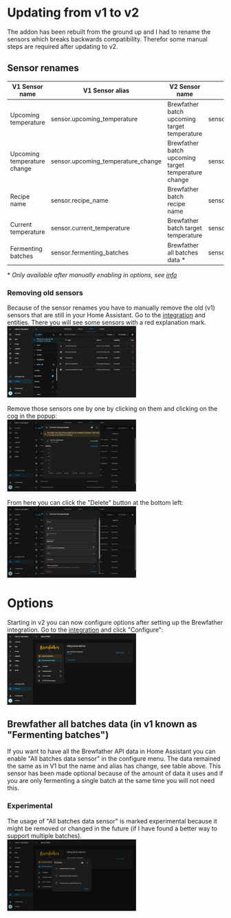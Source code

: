 # Updating from v1 to v2
The addon has been rebuilt from the ground up and I had to rename the sensors which breaks backwards compatibility. Therefor some manual steps are required after updating to v2.

## Sensor renames

| V1 Sensor name              | V1 Sensor alias                    | V2 Sensor name                                      | V2 Sensor alias                                            |
|-----------------------------|------------------------------------|-----------------------------------------------------|------------------------------------------------------------|
| Upcoming temperature        | sensor.upcoming_temperature        | Brewfather batch upcoming target temperature        | sensor.brewfather_batch_upcoming_target_temperature        |
| Upcoming temperature change | sensor.upcoming_temperature_change | Brewfather batch upcoming target temperature change | sensor.brewfather_batch_upcoming_target_temperature_change |
| Recipe name                 | sensor.recipe_name                 | Brewfather batch recipe name                        | sensor.brewfather_batch_recipe_name                        |
| Current temperature         | sensor.current_temperature         | Brewfather batch target temperature                 | sensor.brewfather_batch_target_temperature                 |
| Fermenting batches          | sensor.fermenting_batches          | Brewfather all batches data *                       | sensor.brewfather_all_batches_data                         |

\* *Only available after manually enabling in options, see [info](#all-batches-data)*


### Removing old sensors
Because of the sensor renames you have to manually remove the old (v1) sensors that are still in your Home Assistant. Go to the <a href="https://my.home-assistant.io/redirect/integration/?domain=brewfather">integration</a> and entities. There you will see some sensors with a red explanation mark.  
<a href="images/v2/updates_old-sensor-unavailable-overview.png"><img src="images/v2/updates_old-sensor-unavailable-overview.png" width="300"></a>  

Remove those sensors one by one by clicking on them and clicking on the cog in the popup:  
<a href="images/v2/updates_old-sensor-unavailable.png"><img src="images/v2/updates_old-sensor-unavailable.png" width="300"></a>

From here you can click the "Delete" button at the bottom left:  
<a href="images/v2/updates_old-sensor-remove.png"><img src="images/v2/updates_old-sensor-remove.png" width="300"></a>

# Options
Starting in v2  you can now configure options after setting up the Brewfather integration. Go to the <a href="https://my.home-assistant.io/redirect/integration/?domain=brewfather">integration</a> and click "Configure":  
<a href="images/v2/configure_new-options.png"><img src="images/v2/configure_new-options.png" width="300"></a>

## <a name="all-batches-data"></a>Brewfather all batches data (in v1 known as "Fermenting batches")
If you want to have all the Brewfather API data in Home Assistant you can enable "All batches data sensor" in the configure menu. 
The data remained the same as in V1 but the name and alias has change, see table above. This sensor has been made optional because of the amount of data it uses and 
if you are only fermenting a single batch at the same time you will not need this.

### Experimental
The usage of "All batches data sensor" is marked experimental because it might be removed or changed in the future (if I have found a better way to support multiple batches).  
<a href="images/v2/configure_options-popup.png"><img src="images/v2/configure_options-popup.png" width="300"></a>
